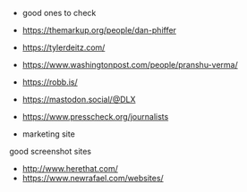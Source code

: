 - good ones to check 
- https://themarkup.org/people/dan-phiffer
- https://tylerdeitz.com/
- https://www.washingtonpost.com/people/pranshu-verma/
- https://robb.is/
- https://mastodon.social/@DLX
- https://www.presscheck.org/journalists

- marketing site

good screenshot sites
- http://www.herethat.com/
- https://www.newrafael.com/websites/
